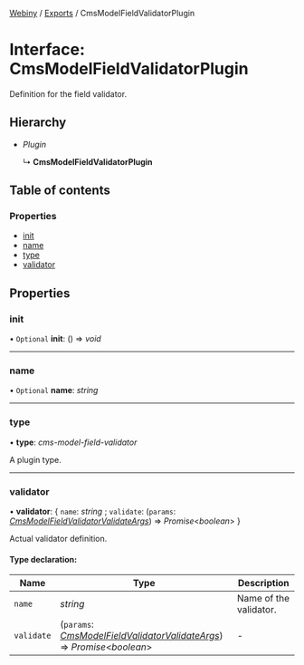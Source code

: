 [Webiny](../README.md) / [Exports](../modules.md) / CmsModelFieldValidatorPlugin

# Interface: CmsModelFieldValidatorPlugin

Definition for the field validator.

## Hierarchy

* *Plugin*

  ↳ **CmsModelFieldValidatorPlugin**

## Table of contents

### Properties

- [init](cmsmodelfieldvalidatorplugin.md#init)
- [name](cmsmodelfieldvalidatorplugin.md#name)
- [type](cmsmodelfieldvalidatorplugin.md#type)
- [validator](cmsmodelfieldvalidatorplugin.md#validator)

## Properties

### init

• `Optional` **init**: () => *void*

___

### name

• `Optional` **name**: *string*

___

### type

• **type**: *cms-model-field-validator*

A plugin type.

___

### validator

• **validator**: { `name`: *string* ; `validate`: (`params`: [*CmsModelFieldValidatorValidateArgs*](cmsmodelfieldvalidatorvalidateargs.md)) => *Promise*<*boolean*\>  }

Actual validator definition.

#### Type declaration:

Name | Type | Description |
------ | ------ | ------ |
`name` | *string* | Name of the validator.   |
`validate` | (`params`: [*CmsModelFieldValidatorValidateArgs*](cmsmodelfieldvalidatorvalidateargs.md)) => *Promise*<*boolean*\> | - |
